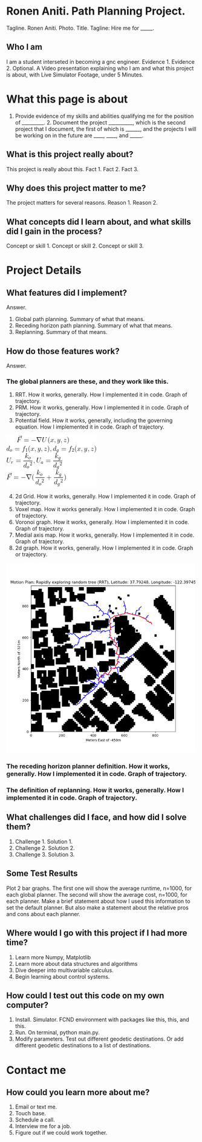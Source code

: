 # Ronen Aniti. Path Planning Project.
Tagline. Ronen Aniti. 
Photo. Title. Tagline: Hire me for _____.

## Who I am
I am a student interseted in becoming a gnc engineer. Evidence 1. Evidence 2. 
Optional. A Video presentation explaining who I am and what this project is about, with Live Simulator Footage, under 5 Minutes. 

# What this page is about
1. Provide evidence of my skills and abilities qualifying me for the position of _________. 2. Document the project __________, which is the second project that I document, the first of which is ______, and the projects
I will be working on in the future are ____, ____, and _____. 

## What is this project really about? 
This project is really about this. Fact 1. Fact 2. Fact 3.

## Why does this project matter to me? 
The project matters for several reasons. Reason 1. Reason 2. 

## What concepts did I learn about, and what skills did I gain in the process?
Concept or skill 1. Concept or skill 2. Concept or skill 3. 


# Project Details

## What features did I implement?
Answer. 
1. Global path planning. Summary of what that means. 
2. Receding horizon path planning. Summary of what that means. 
3. Replanning. Summary of that means. 

## How do those features work?
Answer.
### The global planners are these, and they work like this.
1. RRT. How it works, generally. How I implemented it in code. Graph of trajectory. 
2. PRM. How it works, generally. How I implemented it in code. Graph of trajectory. 
3. Potential field. How it works, generally, including the governing equation. How I implemented it in code. Graph of trajectory. 

![Alt Text](CodeCogsEqn.png)

4. 2d Grid. How it works, generally. How I implemented it in code. Graph of trajectory. 
5. Voxel map. How it works generally. How I implemented it in code. Graph of trajectory. 
6. Voronoi graph. How it works, generally. How I implemented it in code. Graph of trajectory. 
7. Medial axis map. How it works, generally. How I implemented it in code. Graph of trajectory.
8. 2d graph. How it works, generally. How I implemented it in code. Graph or trajectory. 

<img src="Figure_1.png" alt="Alt Text" width="500" height="500">

### The receding horizon planner definition. How it works, generally. How I implemented it in code. Graph of trajectory. 

### The definition of replanning. How it works, generally. How I implemented it in code. Graph of trajectory. 

## What challenges did I face, and how did I solve them? 
1. Challenge 1. Solution 1. 
2. Challenge 2. Solution 2.
3. Challenge 3. Solution 3. 

## Some Test Results
Plot 2 bar graphs. The first one will show the average runtime, n=1000, for each global planner. The second will show the average cost, n=1000, for each planner. Make a brief statement about how I used
this information to set the default planner. But also make a statement about the relative pros and cons about each planner. 

## Where would I go with this project if I had more time? 
1. Learn more Numpy, Matplotlib
2. Learn more about data structures and algorithms
3. Dive deeper into multivariable calculus. 
4. Begin learning about control systems. 

## How could I test out this code on my own computer? 
1. Install. Simulator. FCND environment with packages like this, this, and this.  
2. Run. On terminal, python main.py.
3. Modify parameters. Test out different geodetic destinations. Or add different geodetic destinations to a list of destinations. 

# Contact me
## How could you learn more about me? 
1. Email or text me. 
2. Touch base. 
3. Schedule a call. 
4. Interview me for a job. 
5. Figure out if we could work together. 
